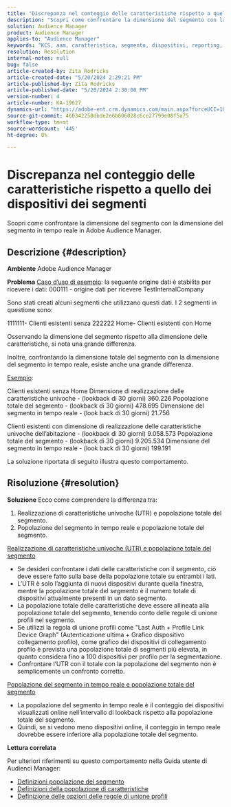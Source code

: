 ```yaml
---
title: "Discrepanza nel conteggio delle caratteristiche rispetto a quello dei dispositivi dei segmenti"
description: "Scopri come confrontare la dimensione del segmento con la dimensione del segmento in tempo reale in Adobe Audience Manager."
solution: Audience Manager
product: Audience Manager
applies-to: "Audience Manager"
keywords: "KCS, aam, caratteristica, segmento, dispositivi, reporting, realizzazioni di caratteristiche univoche, popolazione totale del segmento, popolazione del segmento in tempo reale, popolazione totale delle caratteristiche, best practice, discrepanza, conteggio caratteristiche rispetto a conteggio dispositivi del segmento, Adobe Audience Manager"
resolution: Resolution
internal-notes: null
bug: false
article-created-by: Zita Rodricks
article-created-date: "5/20/2024 2:29:21 PM"
article-published-by: Zita Rodricks
article-published-date: "5/20/2024 2:30:00 PM"
version-number: 4
article-number: KA-19627
dynamics-url: "https://adobe-ent.crm.dynamics.com/main.aspx?forceUCI=1&pagetype=entityrecord&etn=knowledgearticle&id=6c329356-b516-ef11-9f8a-6045bd006b25"
source-git-commit: 460342258dbde2e6b606028c6ce27799e08f5a75
workflow-type: tm+mt
source-wordcount: '445'
ht-degree: 0%

---
```


# Discrepanza nel conteggio delle caratteristiche rispetto a quello dei dispositivi dei segmenti


Scopri come confrontare la dimensione del segmento con la dimensione del segmento in tempo reale in Adobe Audience Manager.

## Descrizione {#description}


<b>Ambiente</b>
Adobe Audience Manager

<b>Problema</b>
<u>Caso d’uso di esempio</u>: la seguente origine dati è stabilita per ricevere i dati: 000111 - origine dati per ricevere TestInternalCompany

Sono stati creati alcuni segmenti che utilizzano questi dati. I 2 segmenti in questione sono:

1111111- Clienti esistenti senza 222222 Home- Clienti esistenti con Home

Osservando la dimensione del segmento rispetto alla dimensione delle caratteristiche, si nota una grande differenza.

Inoltre, confrontando la dimensione totale del segmento con la dimensione del segmento in tempo reale, esiste anche una grande differenza.

<u>Esempio</u>:

Clienti esistenti senza Home Dimensione di realizzazione delle caratteristiche univoche - (lookback di 30 giorni) 360.226 Popolazione totale del segmento - (lookback di 30 giorni) 478.695 Dimensione del segmento in tempo reale - (look back di 30 giorni) 21.756

Clienti esistenti con dimensione di realizzazione delle caratteristiche univoche dell’abitazione - (lookback di 30 giorni) 9.058.573 Popolazione totale del segmento - (lookback di 30 giorni) 9.205.534 Dimensione del segmento in tempo reale - (look back di 30 giorni) 199.191



La soluzione riportata di seguito illustra questo comportamento.


## Risoluzione {#resolution}


<b>Soluzione</b>
Ecco come comprendere la differenza tra:
1. Realizzazione di caratteristiche univoche (UTR) e popolazione totale del segmento.
2. Popolazione del segmento in tempo reale e popolazione totale del segmento.



<u>Realizzazione di caratteristiche univoche (UTR) e popolazione totale del segmento</u>

- Se desideri confrontare i dati delle caratteristiche con il segmento, ciò deve essere fatto sulla base della popolazione totale su entrambi i lati.
- L’UTR è solo l’aggiunta di nuovi dispositivi durante quella finestra, mentre la popolazione totale del segmento è il numero totale di dispositivi attualmente presenti in un dato segmento.
- La popolazione totale delle caratteristiche deve essere allineata alla popolazione totale del segmento, tenendo conto delle regole di unione profili nel segmento.
- Se utilizzi la regola di unione profili come &quot;Last Auth + Profile Link Device Graph&quot; (Autenticazione ultima + Grafico dispositivo collegamento profilo), come grafico dei dispositivi di collegamento profilo è prevista una popolazione totale di segmenti più elevata, in quanto considera fino a 100 dispositivi per profilo per la segmentazione.
- Confrontare l’UTR con il totale con la popolazione del segmento non è semplicemente un confronto corretto.




<u>Popolazione del segmento in tempo reale e popolazione totale del segmento</u>

- La popolazione del segmento in tempo reale è il conteggio dei dispositivi visualizzati online nell’intervallo di lookback rispetto alla popolazione totale del segmento.
- Quindi, se si vedono meno dispositivi online, il conteggio in tempo reale dovrebbe essere inferiore alla popolazione totale del segmento.




<b>Lettura correlata</b>

Per ulteriori riferimenti su questo comportamento nella Guida utente di Audienci Manager:

- [Definizioni popolazione del segmento](https://experienceleague.adobe.com/docs/audience-manager/user-guide/features/segments/segment-builder-data.html?lang=en)
- [Definizioni della popolazione di caratteristiche](https://experienceleague.adobe.com/docs/audience-manager/user-guide/features/traits/trait-details-page.html?lang=it)
- [Definizione delle opzioni delle regole di unione profili](https://experienceleague.adobe.com/docs/audience-manager/user-guide/features/profile-merge-rules/merge-rule-definitions.html?lang=en)

